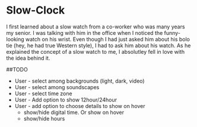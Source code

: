 # Slow-Clock

I first learned about a slow watch from a co-worker who was many years my senior. I was talking with him in the office when I noticed the funny-looking watch on his wrist. Even though I had just asked him about his bolo tie (hey, he had true Western style), I had to ask him about his watch. As he explained the concept of a slow watch to me, I absolutley fell in love with the idea behind it.

##TODO

- User - select among backgrounds (light, dark, video)
- User - select among soundscapes
- User - select time zone
- User - Add option to show 12hour/24hour
- User - add option to choose details to show on hover 
    - show/hide digital time. Or show on hover
    - show/hide hours
